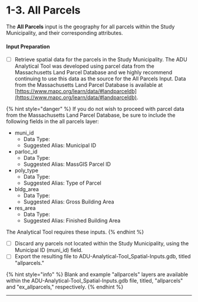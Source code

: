# 1-3. All Parcels

The **All Parcels** input is the geography for all parcels within the Study Municipality, and their corresponding attributes.

#### Input Preparation

* [ ] Retrieve spatial data for the parcels in the Study Municipality. The ADU Analytical Tool was developed using parcel data from the Massachusetts Land Parcel Database and we highly recommend continuing to use this data as the source for the All Parcels Input. Data from the Massachusetts Land Parcel Database is available at [https://www.mapc.org/learn/data/#landparceldb](https://www.mapc.org/learn/data/#landparceldb).

{% hint style="danger" %}
If you do not wish to proceed with parcel data from the Massachusetts Land Parcel Database, be sure to include the following fields in the all parcels layer:

* muni\_id
  * Data Type:
  * Suggested Alias: Municipal ID
* parloc\_id&#x20;
  * Data Type:&#x20;
  * Suggested Alias: MassGIS Parcel ID
* poly\_type
  * Data Type:
  * Suggested Alias: Type of Parcel
* bldg\_area
  * Data Type:
  * Suggested Alias: Gross Building Area&#x20;
* res\_area
  * Data Type:
  * Suggested Alias: Finished Building Area&#x20;

The Analytical Tool requires these inputs.
{% endhint %}

* [ ] Discard any parcels not located within the Study Municipality, using the Municipal ID (muni\_id) field.&#x20;
* [ ] Export the resulting file to ADU-Analytical-Tool\_Spatial-Inputs.gdb, titled "allparcels."

{% hint style="info" %}
Blank and example "allparcels" layers are available within the ADU-Analytical-Tool\_Spatial-Inputs.gdb file, titled, "allparcels" and "ex\_allparcels," respectively.
{% endhint %}



****
